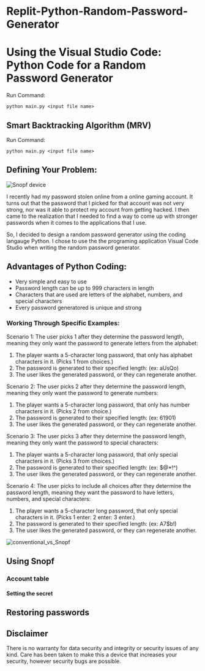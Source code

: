  # Replit-Python-Random-Password-Generator
 
 Using the Visual Studio Code: Python Code for a Random Password Generator
==============

Run Command:

	python main.py <input file name>


Smart Backtracking Algorithm (MRV)
----------------------------------

Run Command:

	python main.py <input file name>

## Defining Your Problem:

![Snopf device](readme/snopf_header.jpg)

I recently had my password stolen online from a online gaming account. It turns out that the password that I picked for that account was not very strong, nor was it able to protect my account from getting hacked. I then came to the realization that I needed to find a way to come up with stronger passwords when it comes to the applications that I use.

So, I decided to design a random password generator using the coding langauge Python. I chose to use the the programing application Visual Code Studio when writing the random password generator. 

## Advantages of Python Coding:

* Very simple and easy to use
* Password length can be up to 999 characters in length
* Characters that are used are letters of the alphabet, numbers, and special characters
* Every password generatored is unique and strong

### Working Through Specific Examples:
Scenario 1: The user picks 1 after they determine the password length, meaning they only want the password to generate letters from the alphabet:
 
1. The player wants a 5-character long password, that only has alphabet characters in it. (Picks 1 from choices.) 
2. The password is generated to their specified length: (ex: aUsQo)
3. The user likes the generated password, or they can regenerate another.

Scenario 2: The user picks 2 after they determine the password length, meaning they only want the password to generate numbers:

1. The player wants a 5-character long password, that only has number characters in it. (Picks 2 from choice.)
2. The password is generated to their specified length: (ex: 61901)
3. The user likes the generated password, or they can regenerate another.

Scenario 3: The user picks 3 after they determine the password length, meaning they only want the password to special characters:

1. The player wants a 5-character long password, that only special characters in it. (Picks 3 from choices.) 
2. The password is generated to their specified length: (ex: $@*!^)
3. The user likes the generated password, or they can regenerate another.

Scenario 4: The user picks to include all choices after they determine the password length, meaning they want the password to have letters, numbers, and special characters:

1. The player wants a 5-character long password, that only special characters in it. (Picks 1 enter: 2 enter: 3 enter.) 
2. The password is generated to their specified length: (ex: A7$b!)
3. The user likes the generated password, or they can regenerate another.


![conventional_vs_Snopf](readme/conventional_vs_snopf.png)

## Using Snopf

### Account table 


#### Setting the secret


## Restoring passwords




## Disclaimer
There is no warranty for data security and integrity or security issues of any kind. Care has been taken to make this a device that increases your security, however security bugs are possible.
